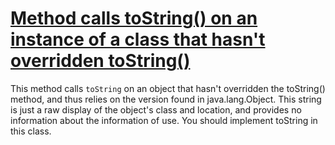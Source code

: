 # [Method calls toString() on an instance of a class that hasn't overridden toString()](http://fb-contrib.sourceforge.net/bugdescriptions.html#SPP_NON_USEFUL_TOSTRING)

This method calls `toString` on an object that hasn't overridden the toString() method, and thus relies on
	       the version found in java.lang.Object. This string is just a raw display of the object's class and location, and
	       provides no information about the information of use. You should implement toString in this class.